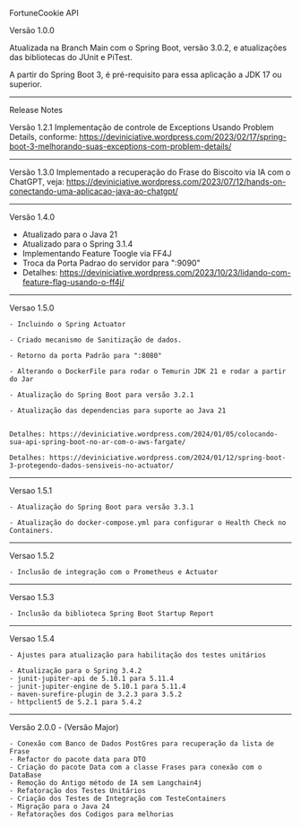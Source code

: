 FortuneCookie API

Versão 1.0.0

Atualizada na Branch Main com o Spring Boot, versão 3.0.2, e atualizações das bibliotecas do JUnit e PiTest.

A partir do Spring Boot 3, é pré-requisito para essa aplicação a JDK 17 ou superior.

______________

Release Notes

Versão 1.2.1
Implementação de controle de Exceptions Usando Problem Details, conforme:
https://deviniciative.wordpress.com/2023/02/17/spring-boot-3-melhorando-suas-exceptions-com-problem-details/

_______________
Versão 1.3.0
Implementado a recuperação do Frase do Biscoito via IA com o ChatGPT, veja:
https://deviniciative.wordpress.com/2023/07/12/hands-on-conectando-uma-aplicacao-java-ao-chatgpt/

________________
Versão 1.4.0
- Atualizado para o Java 21
- Atualizado para o Spring 3.1.4
- Implementando Feature Toogle via FF4J
- Troca da Porta Padrao do servidor para ":9090"
- Detalhes: https://deviniciative.wordpress.com/2023/10/23/lidando-com-feature-flag-usando-o-ff4j/

________________
Versao 1.5.0

    - Incluindo o Spring Actuator

    - Criado mecanismo de Sanitização de dados.

    - Retorno da porta Padrão para ":8080"

    - Alterando o DockerFile para rodar o Temurin JDK 21 e rodar a partir do Jar

    - Atualização do Spring Boot para versão 3.2.1

    - Atualização das dependencias para suporte ao Java 21

    
    Detalhes: https://deviniciative.wordpress.com/2024/01/05/colocando-sua-api-spring-boot-no-ar-com-o-aws-fargate/

    Detalhes: https://deviniciative.wordpress.com/2024/01/12/spring-boot-3-protegendo-dados-sensiveis-no-actuator/

________________
Versao 1.5.1

    - Atualização do Spring Boot para versão 3.3.1 

    - Atualização do docker-compose.yml para configurar o Health Check no Containers.

________________
Versao 1.5.2

    - Inclusão de integração com o Prometheus e Actuator

________________
Versao 1.5.3

    - Inclusão da biblioteca Spring Boot Startup Report

________________
Versao 1.5.4

    - Ajustes para atualização para habilitação dos testes unitários
    
    - Atualização para o Spring 3.4.2
    - junit-jupiter-api de 5.10.1 para 5.11.4
    - junit-jupiter-engine de 5.10.1 para 5.11.4
    - maven-surefire-plugin de 3.2.3 para 3.5.2
    - httpclient5 de 5.2.1 para 5.4.2

________________
Versão 2.0.0 - (Versão Major)

    - Conexão com Banco de Dados PostGres para recuperação da lista de Frase
    - Refactor do pacote data para DTO
    - Criação do pacote Data com a classe Frases para conexão com o DataBase
    - Remoção do Antigo método de IA sem Langchain4j
    - Refatoração dos Testes Unitários
    - Criação dos Testes de Integração com TesteContainers
    - Migração para o Java 24
    - Refatorações dos Codigos para melhorias